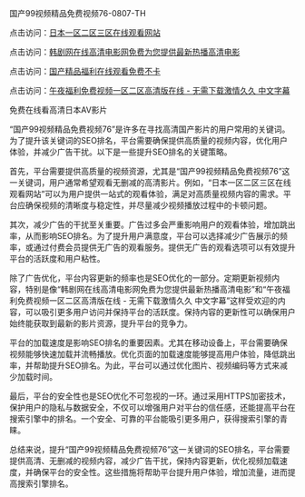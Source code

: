 国产99视频精品免费视频76-0807-TH

点击访问：<a href="https://heiliaowzu4ur.pages.dev/">日本一区二区三区在线观看网站</a>

点击访问：<a href="https://heiliaoxwd5i8.pages.dev/">韩剧网在线高清电影网免费为您提供最新热播高清电影</a>

点击访问：<a href="https://heiliaoe8ajia.pages.dev/">国产精品福利在线观看免费不卡</a>

点击访问：<a href="https://heiliaoxqkkct.pages.dev/">午夜福利免费视频一区二区高清版在线 - 无需下载激情久久 中文字幕</a>

免费在线看高清日本AV影片

“国产99视频精品免费视频76”是许多在寻找高清国产影片的用户常用的关键词。为了提升该关键词的SEO排名，平台需要确保提供高质量的视频内容，优化用户体验，并减少广告干扰。以下是一些提升SEO排名的关键策略。

首先，平台需要提供高质量的视频资源，尤其是“国产99视频精品免费视频76”这一关键词，用户通常希望观看无删减的高清影片。例如，“日本一区二区三区在线观看网站”可以为用户提供一站式的观看体验，满足对高质量视频内容的需求。平台应确保视频的清晰度与稳定性，并尽量减少视频播放过程中的卡顿问题。

其次，减少广告的干扰至关重要。广告过多会严重影响用户的观看体验，增加跳出率，从而影响SEO排名。为了提升用户满意度，平台可以选择减少广告展示的频率，或通过付费会员提供无广告的观看服务。提供无广告的观看选项可以有效提升平台的活跃度和用户粘性。

除了广告优化，平台内容更新的频率也是SEO优化的一部分。定期更新视频内容，特别是像“韩剧网在线高清电影网免费为您提供最新热播高清电影”和“午夜福利免费视频一区二区高清版在线 - 无需下载激情久久 中文字幕”这样受欢迎的内容，可以吸引更多用户访问并保持平台的活跃度。保持内容的更新性可以确保用户始终能获取到最新的影片资源，提升平台的竞争力。

平台的加载速度是影响SEO排名的重要因素。尤其在移动设备上，平台需要确保视频能够快速加载并流畅播放。优化页面的加载速度能够提高用户体验，降低跳出率，并帮助提升SEO排名。为此，平台可以通过优化图片、视频编码等方式来减少加载时间。

最后，平台的安全性也是SEO优化不可忽视的一环。通过采用HTTPS加密技术，保护用户的隐私与数据安全，不仅可以增强用户对平台的信任感，还能提高平台在搜索引擎中的排名。一个安全、可靠的平台能吸引更多用户，获得搜索引擎的青睐。

总结来说，提升“国产99视频精品免费视频76”这一关键词的SEO排名，平台需要提供高清、无删减的视频内容，减少广告干扰，保持内容更新，优化视频加载速度，并确保平台的安全性。这些措施将帮助平台提升用户体验，增加流量，进而提高搜索引擎排名。

<span style="display:none;">[Canonical link]( https://github.com/lh46166/74565 ）</span>

